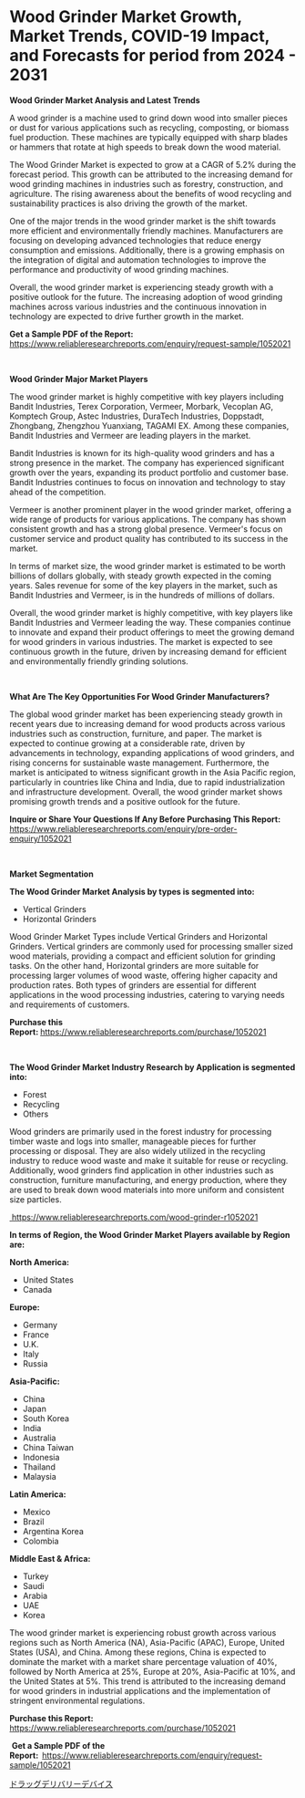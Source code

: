<p><h1>Wood Grinder Market Growth, Market Trends, COVID-19 Impact, and Forecasts for period from 2024 - 2031</h1></p><p><strong>Wood Grinder Market Analysis and Latest Trends</strong></p>
<p><p>A wood grinder is a machine used to grind down wood into smaller pieces or dust for various applications such as recycling, composting, or biomass fuel production. These machines are typically equipped with sharp blades or hammers that rotate at high speeds to break down the wood material. </p><p>The Wood Grinder Market is expected to grow at a CAGR of 5.2% during the forecast period. This growth can be attributed to the increasing demand for wood grinding machines in industries such as forestry, construction, and agriculture. The rising awareness about the benefits of wood recycling and sustainability practices is also driving the growth of the market.</p><p>One of the major trends in the wood grinder market is the shift towards more efficient and environmentally friendly machines. Manufacturers are focusing on developing advanced technologies that reduce energy consumption and emissions. Additionally, there is a growing emphasis on the integration of digital and automation technologies to improve the performance and productivity of wood grinding machines.</p><p>Overall, the wood grinder market is experiencing steady growth with a positive outlook for the future. The increasing adoption of wood grinding machines across various industries and the continuous innovation in technology are expected to drive further growth in the market.</p></p>
<p><strong>Get a Sample PDF of the Report:&nbsp;</strong> <a href="https://www.reliableresearchreports.com/enquiry/request-sample/1052021">https://www.reliableresearchreports.com/enquiry/request-sample/1052021</a></p>
<p>&nbsp;</p>
<p><strong>Wood Grinder Major Market Players</strong></p>
<p><p>The wood grinder market is highly competitive with key players including Bandit Industries, Terex Corporation, Vermeer, Morbark, Vecoplan AG, Komptech Group, Astec Industries, DuraTech Industries, Doppstadt, Zhongbang, Zhengzhou Yuanxiang, TAGAMI EX. Among these companies, Bandit Industries and Vermeer are leading players in the market.</p><p>Bandit Industries is known for its high-quality wood grinders and has a strong presence in the market. The company has experienced significant growth over the years, expanding its product portfolio and customer base. Bandit Industries continues to focus on innovation and technology to stay ahead of the competition.</p><p>Vermeer is another prominent player in the wood grinder market, offering a wide range of products for various applications. The company has shown consistent growth and has a strong global presence. Vermeer's focus on customer service and product quality has contributed to its success in the market.</p><p>In terms of market size, the wood grinder market is estimated to be worth billions of dollars globally, with steady growth expected in the coming years. Sales revenue for some of the key players in the market, such as Bandit Industries and Vermeer, is in the hundreds of millions of dollars.</p><p>Overall, the wood grinder market is highly competitive, with key players like Bandit Industries and Vermeer leading the way. These companies continue to innovate and expand their product offerings to meet the growing demand for wood grinders in various industries. The market is expected to see continuous growth in the future, driven by increasing demand for efficient and environmentally friendly grinding solutions.</p></p>
<p>&nbsp;</p>
<p><strong>What Are The Key Opportunities For Wood Grinder Manufacturers?</strong></p>
<p><p>The global wood grinder market has been experiencing steady growth in recent years due to increasing demand for wood products across various industries such as construction, furniture, and paper. The market is expected to continue growing at a considerable rate, driven by advancements in technology, expanding applications of wood grinders, and rising concerns for sustainable waste management. Furthermore, the market is anticipated to witness significant growth in the Asia Pacific region, particularly in countries like China and India, due to rapid industrialization and infrastructure development. Overall, the wood grinder market shows promising growth trends and a positive outlook for the future.</p></p>
<p><strong>Inquire or Share Your Questions If Any Before Purchasing This Report:</strong> <a href="https://www.reliableresearchreports.com/enquiry/pre-order-enquiry/1052021">https://www.reliableresearchreports.com/enquiry/pre-order-enquiry/1052021</a></p>
<p>&nbsp;</p>
<p><strong>Market Segmentation</strong></p>
<p><strong>The Wood Grinder Market Analysis by types is segmented into:</strong></p>
<p><ul><li>Vertical Grinders</li><li>Horizontal Grinders</li></ul></p>
<p><p>Wood Grinder Market Types include Vertical Grinders and Horizontal Grinders. Vertical grinders are commonly used for processing smaller sized wood materials, providing a compact and efficient solution for grinding tasks. On the other hand, Horizontal grinders are more suitable for processing larger volumes of wood waste, offering higher capacity and production rates. Both types of grinders are essential for different applications in the wood processing industries, catering to varying needs and requirements of customers.</p></p>
<p><strong>Purchase this Report:&nbsp;</strong><a href="https://www.reliableresearchreports.com/purchase/1052021">https://www.reliableresearchreports.com/purchase/1052021</a></p>
<p>&nbsp;</p>
<p><strong>The Wood Grinder Market Industry Research by Application is segmented into:</strong></p>
<p><ul><li>Forest</li><li>Recycling</li><li>Others</li></ul></p>
<p><p>Wood grinders are primarily used in the forest industry for processing timber waste and logs into smaller, manageable pieces for further processing or disposal. They are also widely utilized in the recycling industry to reduce wood waste and make it suitable for reuse or recycling. Additionally, wood grinders find application in other industries such as construction, furniture manufacturing, and energy production, where they are used to break down wood materials into more uniform and consistent size particles.</p></p>
<p><a href="https://www.reliableresearchreports.com/wood-grinder-r1052021">&nbsp;https://www.reliableresearchreports.com/wood-grinder-r1052021</a></p>
<p><strong>In terms of Region, the Wood Grinder Market Players available by Region are:</strong></p>
<p>
    <p> <strong> North America: </strong>
        <ul>
            <li>United States</li>
            <li>Canada</li>
        </ul>
        </p> 
    <p> <strong> Europe: </strong>
        <ul>
            <li>Germany</li>
            <li>France</li>
            <li>U.K.</li>
            <li>Italy</li>
            <li>Russia</li>
        </ul>
        </p> 
    <p> <strong> Asia-Pacific: </strong>
        <ul>
            <li>China</li>
            <li>Japan</li>
            <li>South Korea</li>
            <li>India</li>
            <li>Australia</li>
            <li>China Taiwan</li>
            <li>Indonesia</li>
            <li>Thailand</li>
            <li>Malaysia</li>
        </ul>
        </p> 
    <p> <strong> Latin America: </strong>
        <ul>
            <li>Mexico</li>
            <li>Brazil</li>
            <li>Argentina Korea</li>
            <li>Colombia</li>
        </ul>
        </p> 
    <p> <strong> Middle East & Africa: </strong>
        <ul>
            <li>Turkey</li>
            <li>Saudi</li>
            <li>Arabia</li>
            <li>UAE</li>
            <li>Korea</li>
        </ul>
    </p>
    </p>
<p><p>The wood grinder market is experiencing robust growth across various regions such as North America (NA), Asia-Pacific (APAC), Europe, United States (USA), and China. Among these regions, China is expected to dominate the market with a market share percentage valuation of 40%, followed by North America at 25%, Europe at 20%, Asia-Pacific at 10%, and the United States at 5%. This trend is attributed to the increasing demand for wood grinders in industrial applications and the implementation of stringent environmental regulations.</p></p>
<p><strong>Purchase this Report: </strong><a href="https://www.reliableresearchreports.com/purchase/1052021">https://www.reliableresearchreports.com/purchase/1052021</a></p>
<p>&nbsp;<strong>Get a Sample PDF of the Report:&nbsp;&nbsp;</strong><a href="https://www.reliableresearchreports.com/enquiry/request-sample/1052021">https://www.reliableresearchreports.com/enquiry/request-sample/1052021</a></p>
<p><strong></strong></p>
<p><p><a href="https://medium.com/@drewosciski565654/%E8%96%AC%E5%89%A4%E6%8A%95%E4%B8%8E%E3%83%87%E3%83%90%E3%82%A4%E3%82%B9%E5%B8%82%E5%A0%B4-%E5%B8%82%E5%A0%B4%E3%82%B7%E3%82%A7%E3%82%A2-%E5%B8%82%E5%A0%B4%E5%8B%95%E5%90%91-%E3%81%8A%E3%82%88%E3%81%B3%E5%B0%86%E6%9D%A5%E3%81%AE%E6%88%90%E9%95%B7%E3%82%92%E6%8E%A2%E3%82%8B-a1d72be8ff26">ドラッグデリバリーデバイス</a></p></p>